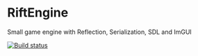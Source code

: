 # RiftEngine
Small game engine with Reflection, Serialization, SDL and ImGUI

[![Build status](https://ci.appveyor.com/api/projects/status/6738u3rvft8wk2f3?svg=true)](https://ci.appveyor.com/project/muit/riftengine)
